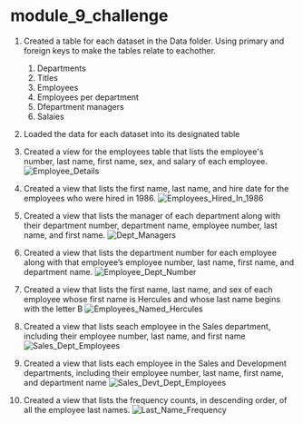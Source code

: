 # module_9_challenge

1. Created a table for each dataset in the Data folder. Using primary and foreign keys to make the tables relate to eachother.
    1. Departments
    2. Titles
    3. Employees
    4. Employees per department
    5. Dfepartment managers
    6. Salaies
    
2. Loaded the data for each dataset into its designated table

3. Created a view for the employees table that lists the employee's number, last name, first name, sex, and salary of each employee.
![Employee_Details](https://github.com/aclima88/module_9_challenge/assets/133547307/2764f4ae-1d02-487e-9e7c-545a776e21be)
   
4. Created a view that lists the first name, last name, and hire date for the employees who were hired in 1986.
![Employees_Hired_In_1986](https://github.com/aclima88/module_9_challenge/assets/133547307/a14540ec-3da4-4f72-a50c-3119fb68a284)
    
5.  Created a view that lists the manager of each department along with their department number, department name, employee number, last name, and first name.
![Dept_Managers](https://github.com/aclima88/module_9_challenge/assets/133547307/9066b17e-be6a-472f-b649-c8cfb8bd70e1)
    
6. Created a view that lists the department number for each employee along with that employee’s employee number, last name, first name, and department name.
![Employee_Dept_Number](https://github.com/aclima88/module_9_challenge/assets/133547307/4dc7d9d4-bac9-4edc-8ed2-eb6f599643a7)
    
7. Created a view that lists the first name, last name, and sex of each employee whose first name is Hercules and whose last name begins with the letter B
![Employees_Named_Hercules](https://github.com/aclima88/module_9_challenge/assets/133547307/2ee2cee4-5577-4a06-940e-bcaed74e05ca)
    
8. Created a view that lists seach employee in the Sales department, including their employee number, last name, and first name
![Sales_Dept_Employees](https://github.com/aclima88/module_9_challenge/assets/133547307/c416f908-4f5c-451e-830a-377f3762c7fe)
    
9. Created a view that lists each employee in the Sales and Development departments, including their employee number, last name, first name, and department name
![Sales_Devt_Dept_Employees](https://github.com/aclima88/module_9_challenge/assets/133547307/7feceff7-6b1d-4568-aac3-4d5d018022b6)

10. Created a view that lists the frequency counts, in descending order, of all the employee last names.
![Last_Name_Frequency](https://github.com/aclima88/module_9_challenge/assets/133547307/870bde02-42cb-426a-a89f-7fa1b89083b7)

